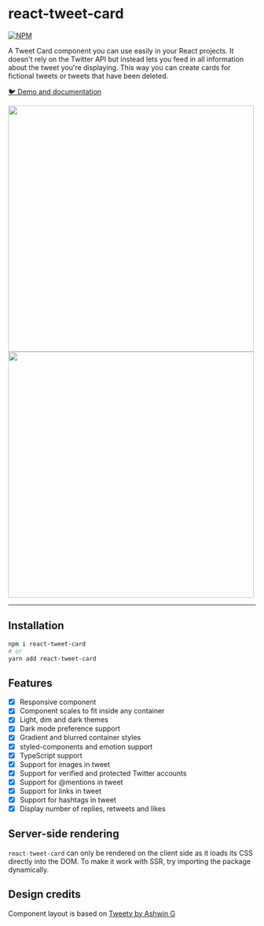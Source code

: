 # react-tweet-card

[![NPM](https://img.shields.io/npm/v/react-tweet-card.svg)](https://www.npmjs.com/package/react-tweet-card)

A Tweet Card component you can use easily in your React projects. It doesn't rely on the Twitter API but instead lets you feed in all information about the tweet you're displaying. This way you can create cards for fictional tweets or tweets that have been deleted.

[:bird: Demo and documentation](https://zorapeteri.github.io/react-tweet-card)

<img width="500" src="https://user-images.githubusercontent.com/52820291/220779168-86941d24-8b52-4fce-9a21-dc4789475e9b.png">

<img width="500" src="https://user-images.githubusercontent.com/52820291/220778178-f7b34709-8fac-4fef-a058-e10cb57adfc4.png">


---

## Installation

```bash
npm i react-tweet-card
# or
yarn add react-tweet-card
```

## Features

- [X] Responsive component
- [X] Component scales to fit inside any container
- [X] Light, dim and dark themes
- [X] Dark mode preference support
- [X] Gradient and blurred container styles
- [X] styled-components and emotion support
- [X] TypeScript support
- [X] Support for images in tweet
- [X] Support for verified and protected Twitter accounts
- [X] Support for @mentions in tweet
- [X] Support for links in tweet
- [X] Support for hashtags in tweet
- [X] Display number of replies, retweets and likes

## Server-side rendering

`react-tweet-card` can only be rendered on the client side as it loads its CSS directly into the DOM.
To make it work with SSR, try importing the package dynamically.

## Design credits

Component layout is based on [Tweety by Ashwin G](https://www.figma.com/community/file/1028255898372668126)
